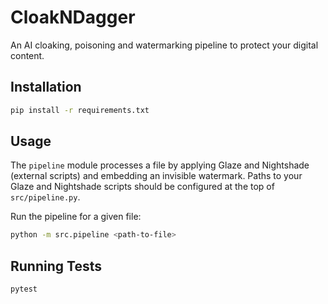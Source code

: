 # CloakNDagger

An AI cloaking, poisoning and watermarking pipeline to protect your digital content.

## Installation

```bash
pip install -r requirements.txt
```

## Usage

The `pipeline` module processes a file by applying Glaze and Nightshade (external
scripts) and embedding an invisible watermark. Paths to your Glaze and
Nightshade scripts should be configured at the top of `src/pipeline.py`.

Run the pipeline for a given file:

```bash
python -m src.pipeline <path-to-file>
```

## Running Tests

```bash
pytest
```
